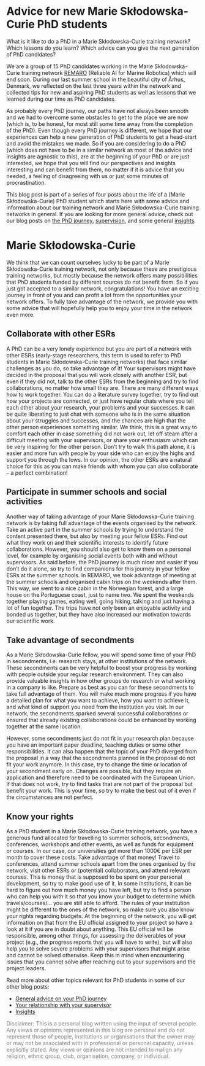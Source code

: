 # Advice for new Marie Skłodowska-Curie PhD students

What is it like to do a PhD in a Marie Skłodowska-Curie training network? Which lessons do you learn? Which advice can you give the next generation of PhD candidates? 

We are a group of 15 PhD candidates working in the Marie Skłodowska-Curie training network [REMARO](https://remaro.eu/) (Reliable AI for Marine Robotics) which will end soon. During our last summer school in the beautiful city of Århus, Denmark, we reflected on the last three years within the network and collected tips for new and aspiring PhD students as well as lessons that we learned during our time as PhD candidates. 

As probably every PhD journey, our paths have not always been smooth and we had to overcome some obstacles to get to the place we are now (which is, to be honest, for most still some time away from the completion of the PhD). Even though every PhD journey is different, we hope that our experiences can help a new generation of PhD students to get a head-start and avoid the mistakes we made. So if you are considering to do a PhD (which does not have to be in a similar network as most of the advice and insights are agnostic to this), are at the beginning of your PhD or are just interested, we hope that you will find our perspectives and insights interesting and can benefit from them, no matter if it is advice that you needed, a feeling of disagreeing with us or just some minutes of procrastination.

This blog post is part of a series of four posts about the life of a (Marie Skłodowska-Curie) PhD student which starts here with some advice and information about our training network and Marie Skłodowska-Curie training networks in general. If you are looking for more general advice, check out our blog posts on [the PhD journey](ESR14_15_02_personal.md), [supervision](ESR14_15_03_supervision.md), and some general [insights](ESR14_15_04_insights.md).

# Marie Skłodowska-Curie

We think that we can count ourselves lucky to be part of a Marie Skłodowska-Curie training network, not only because these are prestigious training networks, but mostly because the network offers many possibilities that PhD students funded by different sources do not benefit from. So if you just got accepted to a similar network, congratulations! You have an exciting journey in front of you and can profit a lot from the opportunities your network offers. To fully take advantage of the network, we provide you with some advice that will hopefully help you to enjoy your time in the network even more.

## Collaborate with other ESRs

A PhD can be a very lonely experience but you are part of a network with other ESRs (early-stage researchers, this term is used to refer to PhD students in Marie Skłodowska-Curie training networks) that face similar challenges as you do, so take advantage of it! Your supervisors might have decided in the proposal that you will work closely with another ESR, but even if they did not, talk to the other ESRs from the beginning and try to find collaborations, no matter how small they are. There are many different ways how to work together. You can do a literature survey together, try to find out how your projects are connected, or just have regular chats where you tell each other about your research, your problems and your successes. It can be quite liberating to just chat with someone who is in the same situation about your struggles and successes, and the chances are high that the other person experiences something similar. We think, this is a great way to comfort each other in case something did not work out, let off steam after a difficult meeting with your supervisors, or share your enthusiasm which can be very inspiring for the other person. Don’t try to walk this path alone, it is easier and more fun with people by your side who can enjoy the highs and support you through the lows. In our opinion, the other ESRs are a natural choice for this as you can make friends with whom you can also collaborate – a perfect combination!

## Participate in summer schools and social activities

Another way of taking advantage of your Marie Skłodowska-Curie training network is by taking full advantage of the events organised by the network. Take an active part in the summer schools by trying to understand the content presented there, but also by meeting your fellow ESRs. Find out what they work on and their scientific interests to identify future collaborations. However, you should also get to know them on a personal level, for example by organising social events both with and without supervisors. As said before, the PhD journey is much nicer and easier if you don’t do it alone, so try to find companions for this journey in your fellow ESRs at the summer schools. In REMARO, we took advantage of meeting at the summer schools and organised cabin trips on the weekends after them. This way, we went to a nice cabin in the Norwegian forest, and a large house on the Portuguese coast, just to name two. We spent the weekends together playing games, eating well, going hiking, talking and just having a lot of fun together. The trips have not only been an enjoyable activity and bonded us together, but they have also increased our motivation towards our scientific work.

## Take advantage of secondments

As a Marie Skłodowska-Curie fellow, you will spend some time of your PhD in secondments, i.e. research stays, at other institutions of the network. These secondments can be very helpful to boost your progress by working with people outside your regular research environment. They can also provide valuable insights in how other groups do research or what working in a company is like. Prepare as best as you can for these secondments to take full advantage of them. You will make much more progress if you have a detailed plan for what you want to achieve, how you want to achieve it, and what kind of support you need from the institution you visit. In our network, the secondments sparked several successful collaborations or ensured that already existing collaborations could be enhanced by working together at the same location. 

However, some secondments just do not fit in your research plan because you have an important paper deadline, teaching duties or some other responsibilities. It can also happen that the topic of your PhD diverged from the proposal in a way that the secondments planned in the proposal do not fit your work anymore. In this case, try to change the time or location of your secondment early on. Changes are possible, but they require an application and therefore need to be coordinated with the European Union. If that does not work, try to find tasks that are not part of the proposal but benefit your work. This is your time, so try to make the best out of it even if the circumstances are not perfect.

## Know your rights

As a PhD student in a Marie Skłodowska-Curie training network, you have a generous fund allocated for travelling to summer schools, secondments, conferences, workshops and other events, as well as funds for equipment or courses. In our case, our universities got more than 1000€ per ESR per month to cover these costs. Take advantage of that money! Travel to conferences, attend summer schools apart from the ones organised by the network, visit other ESRs or (potential) collaborators, and attend relevant courses. This is money that is supposed to be spent on your personal development, so try to make good use of it. In some institutions, it can be hard to figure out how much money you have left, but try to find a person who can help you with it so that you know your budget to determine which travels/courses/… you are still able to afford. The rules of your institution might be different to the ones of the network, so make sure you also know your rights regarding budgets. At the beginning of the network, you will get information on that from the EU official assigned to your project so have a look at it if you are in doubt about anything. This EU official will be responsible, among other things, for assessing the deliverables of your project (e.g., the progress reports that you will have to write), but will also help you to solve severe problems with your supervisors that might arise and cannot be solved otherwise. Keep this in mind when encountering issues that you cannot solve after reaching out to your supervisors and the project leaders.

Read more about other topics relevant for PhD students in some of our other blog posts:

- [General advice on your PhD journey](ESR14_15_02_personal.md)
- [Your relationship with your supervisor](ESR14_15_03_supervision.md)
- [Insights](ESR14_15_04_insights.md)

<span style="color:grey"> Disclaimer: This is a personal blog written using the input of several people. Any views or opinions represented in this blog are personal and do not represent those of people, institutions or organisations that the owner may or may not be associated with in professional or personal capacity, unless explicitly stated. Any views or opinions are not intended to malign any religion, ethnic group, club, organisation, company, or individual. </span>